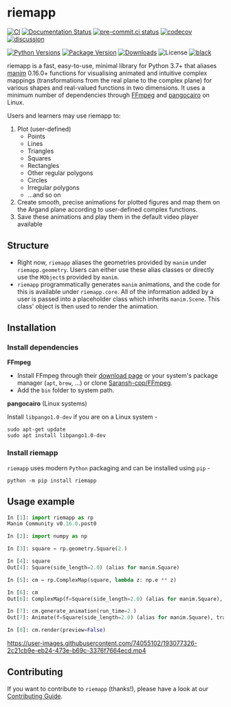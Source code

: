 # riemapp

[![CI](https://github.com/Saransh-cpp/riemapp/actions/workflows/ci.yml/badge.svg)](https://github.com/Saransh-cpp/riemapp/actions/workflows/ci.yml)
[![Documentation Status](https://readthedocs.org/projects/riemapp/badge/?version=latest)](https://riemapp.readthedocs.io/en/latest/?badge=latest)
[![pre-commit.ci status](https://results.pre-commit.ci/badge/github/Saransh-cpp/riemapp/main.svg)](https://results.pre-commit.ci/latest/github/Saransh-cpp/riemapp/main)
[![codecov](https://codecov.io/gh/Saransh-cpp/riemapp/branch/main/graph/badge.svg?token=L6ObHKhaZ7)](https://codecov.io/gh/Saransh-cpp/riemapp)
[![discussion](https://img.shields.io/static/v1?label=Discussions&message=Ask&color=blue&logo=github)](https://github.com/Saransh-cpp/riemapp/discussions)

[![Python Versions](https://img.shields.io/pypi/pyversions/riemapp)](https://pypi.org/project/riemapp/)
[![Package Version](https://badge.fury.io/py/riemapp.svg)](https://pypi.org/project/riemapp/)
[![Downloads](https://static.pepy.tech/badge/riemapp)](https://pepy.tech/project/riemapp)
![License](https://img.shields.io/github/license/Saransh-cpp/riemapp?color=blue)
[![black](https://img.shields.io/badge/code%20style-black-000000.svg)](https://github.com/psf/black)

riemapp is a fast, easy-to-use, minimal library for Python 3.7+ that aliases
[manim](https://github.com/ManimCommunity/manim) 0.16.0+ functions for
visualising animated and intuitive complex mappings (transformations from the
real plane to the complex plane) for various shapes and real-valued functions in
two dimensions. It uses a minimum number of dependencies through
[FFmpeg](https://github.com/FFmpeg/FFmpeg) and
[pangocairo](https://gitlab.gnome.org/GNOME/pango) on Linux.

Users and learners may use riemapp to:

1. Plot (user-defined)
   - Points
   - Lines
   - Triangles
   - Squares
   - Rectangles
   - Other regular polygons
   - Circles
   - Irregular polygons
   - …and so on
2. Create smooth, precise animations for plotted figures and map them on the
   Argand plane according to user-defined complex functions.
3. Save these animations and play them in the default video player available

## Structure

- Right now, `riemapp` aliases the geometries provided by `manim` under
  `riemapp.geometry`. Users can either use these alias classes or directly use
  the `MObject`s provided by `manim`.
- `riemapp` programmatically generates `manim` animations, and the code for this
  is available under `riemapp.core`. All of the information added by a user is
  passed into a placeholder class which inherits `manim.Scene`. This class'
  object is then used to render the animation.

## Installation

### Install dependencies

**FFmpeg**

- Install FFmpeg through their [download page](https://ffmpeg.org/download.html)
  or your system's package manager (`apt`, `brew`, ...) or clone
  [Saransh-cpp/FFmpeg](https://github.com/Saransh-cpp/FFmpeg).
- Add the `bin` folder to system path.

**pangocairo** (Linux systems)

Install `libpango1.0-dev` if you are on a Linux system -

```
sudo apt-get update
sudo apt install libpango1.0-dev
```

### Install riemapp

`riemapp` uses modern `Python` packaging and can be installed using `pip` -

```
python -m pip install riemapp
```

## Usage example

```py
In [1]: import riemapp as rp
Manim Community v0.16.0.post0

In [2]: import numpy as np

In [3]: square = rp.geometry.Square(2.)

In [4]: square
Out[4]: Square(side_length=2.0) (alias for manim.Square)

In [5]: cm = rp.ComplexMap(square, lambda z: np.e ** z)

In [6]: cm
Out[6]: ComplexMap(f=Square(side_length=2.0) (alias for manim.Square), transformation=<lambda>)

In [7]: cm.generate_animation(run_time=2.)
Out[7]: Animate(f=Square(side_length=2.0) (alias for manim.Square), transformation=<lambda>)

In [8]: cm.render(preview=False)
```

https://user-images.githubusercontent.com/74055102/193077326-2c21cb9e-eb24-473e-b69c-3376f7664ecd.mp4

## Contributing

If you want to contribute to `riemapp` (thanks!), please have a look at our
[Contributing Guide](https://github.com/Saransh-cpp/riemapp/blob/main/CONTRIBUTING.md).
